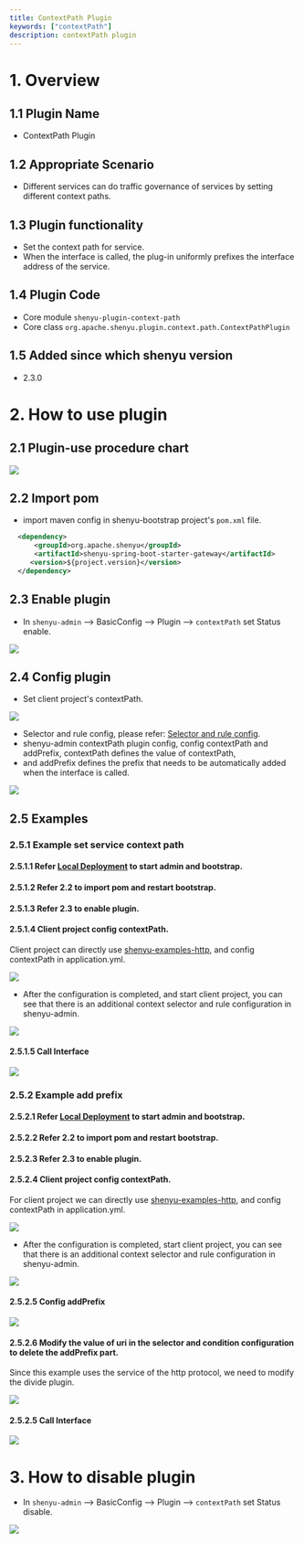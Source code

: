 ```yaml
---
title: ContextPath Plugin
keywords: ["contextPath"]
description: contextPath plugin
---
```


# 1. Overview

## 1.1 Plugin Name

* ContextPath Plugin

## 1.2 Appropriate Scenario

* Different services can do traffic governance of services by setting different context paths.

## 1.3 Plugin functionality

* Set the context path for service.
* When the interface is called, the plug-in uniformly prefixes the interface address of the service.

## 1.4 Plugin Code

* Core module ```shenyu-plugin-context-path```
* Core class ```org.apache.shenyu.plugin.context.path.ContextPathPlugin```

## 1.5 Added since which shenyu version

* 2.3.0

# 2. How to use plugin

## 2.1 Plugin-use procedure chart

![](/img/shenyu/plugin/context-path/procedure-en.png)

## 2.2 Import pom

- import maven config in shenyu-bootstrap project's `pom.xml` file.

```xml
  <dependency>
      <groupId>org.apache.shenyu</groupId>
      <artifactId>shenyu-spring-boot-starter-gateway</artifactId>
     <version>${project.version}</version>
  </dependency>
```

## 2.3 Enable plugin

- In `shenyu-admin` --> BasicConfig --> Plugin --> `contextPath` set Status enable.

![](/img/shenyu/plugin/context-path/enable-en.png)

## 2.4 Config plugin

- Set client project's contextPath.

![](/img/shenyu/plugin/context-path/client-project-config.png)

- Selector and rule config, please refer: [Selector and rule config](../../user-guide/admin-usage/selector-and-rule).
- shenyu-admin contextPath plugin config, config contextPath and addPrefix, contextPath defines the value of contextPath, 
- and addPrefix defines the prefix that needs to be automatically added when the interface is called.

![](/img/shenyu/plugin/context-path/plugin-config-en.png)

## 2.5 Examples

### 2.5.1 Example set service context path

#### 2.5.1.1 Refer [Local Deployment](https://shenyu.apache.org/docs/deployment/deployment-local/) to start admin and bootstrap.

#### 2.5.1.2 Refer 2.2 to import pom and restart bootstrap.

#### 2.5.1.3 Refer 2.3 to enable plugin.

#### 2.5.1.4 Client project config contextPath.

Client project can directly use [shenyu-examples-http](https://github.com/apache/incubator-shenyu/tree/master/shenyu-examples/shenyu-examples-http), and config contextPath in application.yml.

![](/img/shenyu/plugin/context-path/client-project-config.png)

- After the configuration is completed, and start client project, you can see that there is an additional context selector and rule configuration in shenyu-admin.

![](/img/shenyu/plugin/context-path/context-path-selector-and-rule-en.png)

#### 2.5.1.5 Call Interface

![](/img/shenyu/plugin/context-path/invoke-interface.png)

### 2.5.2 Example add prefix

#### 2.5.2.1 Refer [Local Deployment](https://shenyu.apache.org/docs/deployment/deployment-local/) to start admin and bootstrap.

#### 2.5.2.2 Refer 2.2 to import pom and restart bootstrap.

#### 2.5.2.3 Refer 2.3 to enable plugin.

#### 2.5.2.4 Client project config contextPath.

For client project we can directly use [shenyu-examples-http](https://github.com/apache/incubator-shenyu/tree/master/shenyu-examples/shenyu-examples-http), and config contextPath in application.yml.

![](/img/shenyu/plugin/context-path/client-project-config.png)

- After the configuration is completed, start client project, you can see that there is an additional context selector and rule configuration in shenyu-admin.

![](/img/shenyu/plugin/context-path/context-path-selector-and-rule-en.png)

#### 2.5.2.5 Config addPrefix

![](/img/shenyu/plugin/context-path/add-prefix-en.png)
 
#### 2.5.2.6 Modify the value of uri in the selector and condition configuration to delete the addPrefix part. 

Since this example uses the service of the http protocol, we need to modify the divide plugin.

![](/img/shenyu/plugin/context-path/remove-add-prefix-en.png)

#### 2.5.2.5 Call Interface

![](/img/shenyu/plugin/context-path/invoke-interface-add-prefix.png)

# 3. How to disable plugin

- In `shenyu-admin` --> BasicConfig --> Plugin --> `contextPath` set Status disable.

![](/img/shenyu/plugin/context-path/disable-en.png)
